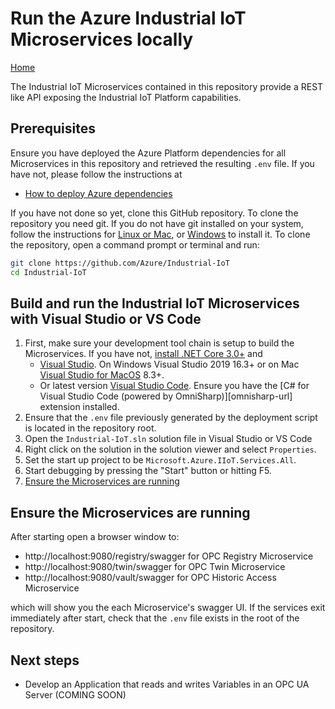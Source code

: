 # Run the Azure Industrial IoT Microservices locally

[Home](readme.md)

The Industrial IoT Microservices contained in this repository provide a REST like API exposing the Industrial IoT Platform capabilities. 

## Prerequisites

Ensure you have deployed the Azure Platform dependencies for all Microservices in this repository and retrieved the resulting `.env` file.  If you have not, please follow the instructions at

* [How to deploy Azure dependencies](howto-deploy-dependencies.md)

If you have not done so yet, clone this GitHub repository.  To clone the repository you need git.  If you do not have git installed on your system, follow the instructions for [Linux or Mac](https://git-scm.com/book/en/v2/Getting-Started-Installing-Git), or [Windows](https://gitforwindows.org/) to install it.  To clone the repository, open a command prompt or terminal and run:

```bash
git clone https://github.com/Azure/Industrial-IoT 
cd Industrial-IoT
```

## Build and run the Industrial IoT Microservices with Visual Studio or VS Code

1. First, make sure your development tool chain is setup to build the Microservices. If you have not, [install .NET Core 3.0+](https://dotnet.microsoft.com/download/dotnet-core/3.0) and 
   - [Visual Studio](https://visualstudio.microsoft.com/vs/).  On Windows Visual Studio 2019 16.3+ or on Mac [Visual Studio for MacOS](https://visualstudio.microsoft.com/vs/mac/) 8.3+.
   - Or latest version [Visual Studio Code](https://code.visualstudio.com/).  Ensure you have the [C# for Visual Studio Code (powered by OmniSharp)][omnisharp-url] extension installed.
2. Ensure that the `.env` file previously generated by the deployment script is located in the repository root.
3. Open the `Industrial-IoT.sln` solution file in Visual Studio or VS Code
4. Right click on the solution in the solution viewer and select `Properties`. 
5. Set the start up project to be  `Microsoft.Azure.IIoT.Services.All`.  
6. Start debugging by pressing the "Start" button or hitting F5.
7. [Ensure the Microservices are running](#Ensure-the-Microservices-are-running)

## Ensure the Microservices are running
After starting open a browser window to:

* http://localhost:9080/registry/swagger for OPC Registry Microservice
* http://localhost:9080/twin/swagger for OPC Twin Microservice
* http://localhost:9080/vault/swagger for OPC Historic Access Microservice

which will show you the each Microservice's swagger UI. If the services exit immediately after start, check that the `.env` file exists in the root of the repository.  

## Next steps

* Develop an Application that reads and writes Variables in an OPC UA Server (COMING SOON)
